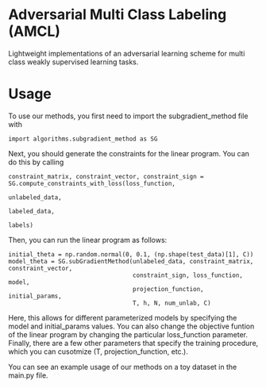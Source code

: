 # Adversarial Multi Class Labeling (AMCL)

Lightweight implementations of an adversarial learning scheme for multi class weakly supervised learning tasks.

# Usage

To use our methods, you first need to import the subgradient_method file with 


```
import algorithms.subgradient_method as SG
```

Next, you should generate the constraints for the linear program. You can do this by calling

```
constraint_matrix, constraint_vector, constraint_sign = SG.compute_constraints_with_loss(loss_function, 
																						 unlabeled_data, 
																						 labeled_data, 
																						 labels)

```

Then, you can run the linear program as follows:

```
initial_theta = np.random.normal(0, 0.1, (np.shape(test_data)[1], C))
model_theta = SG.subGradientMethod(unlabeled_data, constraint_matrix, constraint_vector, 
								   constraint_sign, loss_function, model, 
								   projection_function, initial_params, 
								   T, h, N, num_unlab, C)
```

Here, this allows for different parameterized models by specifying the model and initial_params values. You can also change the objective funtion of the linear program
by changing the particular loss_function parameter. Finally, there are a few other parameters that specify the training procedure, which you can cusotmize (T, projection_function, etc.). 


You can see an example usage of our methods on a toy dataset in the main.py file. 